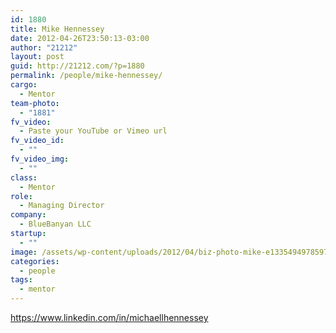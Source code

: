 ```yaml
---
id: 1880
title: Mike Hennessey
date: 2012-04-26T23:50:13-03:00
author: "21212"
layout: post
guid: http://21212.com/?p=1880
permalink: /people/mike-hennessey/
cargo:
  - Mentor
team-photo:
  - "1881"
fv_video:
  - Paste your YouTube or Vimeo url
fv_video_id:
  - ""
fv_video_img:
  - ""
class:
  - Mentor
role:
  - Managing Director
company:
  - BlueBanyan LLC
startup:
  - ""
image: /assets/wp-content/uploads/2012/04/biz-photo-mike-e1335494978597.jpeg
categories:
  - people
tags:
  - mentor
---
```

https://www.linkedin.com/in/michaellhennessey